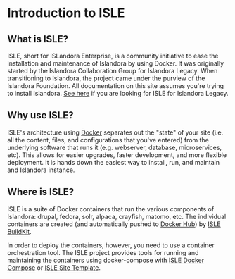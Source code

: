 # Introduction to ISLE

## What is ISLE?

ISLE, short for ISLandora Enterprise, is a community initiative to ease the installation and maintenance of Islandora by using Docker. It was originally started by the Islandora Collaboration Group for Islandora Legacy.  When transitioning to Islandora, the project came under the purview of the Islandora Foundation.  All documentation on this site assumes you're trying to install Islandora. [See here](https://islandora-collaboration-group.github.io/ISLE/) if you are looking for ISLE for Islandora Legacy.

## Why use ISLE?

ISLE's architecture using [Docker](https://www.docker.com/) separates out the "state" of your site (i.e. all the content, files, and configurations that you've entered) from the underlying software that runs it (e.g. webserver, database, microservices, etc). This allows for easier upgrades, faster development, and more flexible deployment. It is hands down the easiest way to install, run, and maintain and Islandora instance.

## Where is ISLE?

ISLE is a suite of Docker containers that run the various components of Islandora: drupal, fedora, solr, alpaca, crayfish, matomo, etc. The individual containers are created (and automatically pushed to [Docker Hub](https://hub.docker.com/u/islandora)) by [ISLE BuildKit](https://github.com/Islandora-Devops/isle-buildkit).

In order to deploy the containers, however, you need to use a container orchestration tool.  The ISLE project provides tools for running and maintaining the containers using docker-compose with [ISLE Docker Compose](https://github.com/Islandora-Devops/isle-dc) or [ISLE Site Template](https://github.com/Islandora-Devops/isle-site-template).